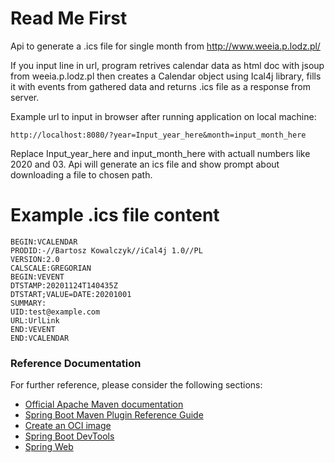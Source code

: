 # Read Me First
Api to generate a .ics file for single month from http://www.weeia.p.lodz.pl/


If you input line in url, program retrives calendar data as html doc with jsoup from weeia.p.lodz.pl
then creates a Calendar object using Ical4j library, fills it with events from gathered data and returns .ics file as a
 response from server.

Example url to input in browser after running application on local machine:
```
http://localhost:8080/?year=Input_year_here&month=input_month_here
```
Replace Input_year_here and input_month_here with actuall numbers like 2020 and 03.
Api will generate an ics file and show prompt about downloading a file to chosen path.


# Example .ics file content
```
BEGIN:VCALENDAR
PRODID:-//Bartosz Kowalczyk//iCal4j 1.0//PL
VERSION:2.0
CALSCALE:GREGORIAN
BEGIN:VEVENT
DTSTAMP:20201124T140435Z
DTSTART;VALUE=DATE:20201001
SUMMARY:
UID:test@example.com
URL:UrlLink
END:VEVENT
END:VCALENDAR
```

### Reference Documentation
For further reference, please consider the following sections:

* [Official Apache Maven documentation](https://maven.apache.org/guides/index.html)
* [Spring Boot Maven Plugin Reference Guide](https://docs.spring.io/spring-boot/docs/2.3.5.RELEASE/maven-plugin/reference/html/)
* [Create an OCI image](https://docs.spring.io/spring-boot/docs/2.3.5.RELEASE/maven-plugin/reference/html/#build-image)
* [Spring Boot DevTools](https://docs.spring.io/spring-boot/docs/2.3.5.RELEASE/reference/htmlsingle/#using-boot-devtools)
* [Spring Web](https://docs.spring.io/spring-boot/docs/2.3.5.RELEASE/reference/htmlsingle/#boot-features-developing-web-applications)


